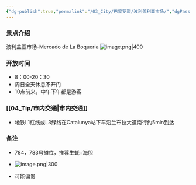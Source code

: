 ```yaml
---
{"dg-publish":true,"permalink":"/03_City/巴塞罗那/波利盖利亚市场/","dgPassFrontmatter":true}
---
```


### 景点介绍
波利盖亚市场-Mercado de La Boqueria
![image.png|400](https://obsidan-1314364309.cos.ap-beijing.myqcloud.com/obsidan/20250304004310581.png)

### 开放时间
+ 8：00-20：30
+ 周日全天休息不开门
+ 10点前来，中午下午都是游客
### [[04_Tip/市内交通\|市内交通]]
+ 地铁L1红线或L3绿线在Catalunya站下车沿兰布拉大道南行约5min到达
### 备注
+ 784，783号摊位，推荐生蚝+海胆
+ ![image.png|300](https://obsidan-1314364309.cos.ap-beijing.myqcloud.com/obsidan/20250304004040032.png)

+ 可能偏贵
